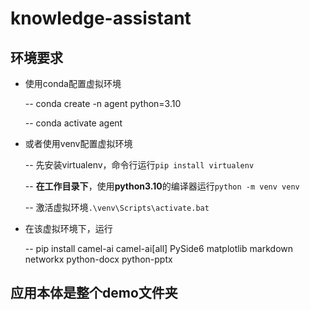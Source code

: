 # knowledge-assistant

## 环境要求

- 使用conda配置虚拟环境
  
  -- conda create -n agent python=3.10
  
  -- conda activate agent

- 或者使用venv配置虚拟环境
  
  -- 先安装virtualenv，命令行运行`pip install virtualenv`

  -- **在工作目录下**，使用**python3.10**的编译器运行`python -m venv venv`
  
  -- 激活虚拟环境`.\venv\Scripts\activate.bat`

- 在该虚拟环境下，运行
  
  -- pip install camel-ai camel-ai[all] PySide6 matplotlib markdown networkx python-docx python-pptx 

## 应用本体是整个demo文件夹
